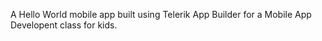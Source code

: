 A Hello World mobile app built using Telerik App Builder for a Mobile App Developent class for kids.
